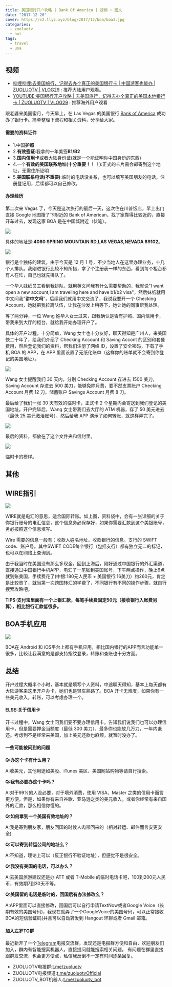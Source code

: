 ```yaml
---
title: 美国银行开户攻略 | Bank Of America | 视频 + 图文
date: "2017-12-20"
cover: https://c2.llyz.xyz/blog/2017/12/boa/boa3.jpg
categories:
  - zuoluotv
  - hot
tags:
  - travel
  - usa
---
```


## 视频

- [哔哩哔哩:去美国旅行，记得去办个真正的美国银行卡 | 中国游客也能办 | ZUOLUOTV | VLOG29](https://www.bilibili.com/video/av40985033) : 推荐大陆用户观看。
- [YOUTUBE:美国银行开户攻略 | 去美国旅行，记得去办个真正的美国本地银行卡 | ZUOLUOTV | VLOG29](https://www.youtube.com/watch?v=Or7euv5dfMQ) : 推荐海外用户观看

跟老婆来美国蜜月，今天早上，在 Las Vegas 的美国银行 [Bank of America](https://www.bankofamerica.com/) 成功办了银行卡。简单整理下流程和相关资料，分享给大家。

#### 需要的资料证件

- 1.中国**护照**
- 2.**有效签证**:我拿的十年美签**B1/B2**
- 3.**国内信用卡**或者大陆身份证(就是一个能证明你中国身份的东西)
- 4.一个**有效的美国联系地址(十分重要！！！)**:正式的卡片需会邮寄到这个地址，无需住所证明
- 5.**美国联系电话(不重要)**:临时的电话没关系，也可以填写美国朋友的电话，注册登记用，后续都可以自己修改。

#### 办理经历

第二次来 Vegas 了，今天是这次旅行的最后一天，这次住在川普饭店，早上出门直接 Google 地图搜了下附近的 Bank of American，找了家靠得比较近的，直接开车过去，发现这家 BOA 是在中国城附近（伏笔）。

![](https://c2.llyz.xyz/blog/2017/12/boa/boa4.jpg)

具体的地址是:**4080 SPRING MOUNTAIN RD,LAS VEGAS,NEVADA 89102**。

![](https://c2.llyz.xyz/blog/2017/12/boa/boa5.jpg)

银行是个独栋的建筑，由于今天是 12 月 1 号，不少当地人在这里办理业务，十几个人排队。我刚进银行比较不知所措，拿了个注册表一样的东西，看到每个柜台都有人在忙，自己也就先排队了。

一个华人妹纸员工看到我排队，就用英文问我有什么需要帮助的，我就说"I want open a new account,I am traveling here and have b1/b2 visa"，然后妹纸就用中文问我“**讲中文吗**”，后续我们就用中文交流了，我说我要开一个 Checking Account，她就把我拉离队伍，让我在沙发上稍等下，她让她的同事帮我处理。

等了两分钟，一位 Wang 姓华人女士过来，跟我确认是否有护照、国内信用卡，带我来到大厅的柜台，就给我开始办理开户了。

具体的开户过程，十分简单，Wang 女士也十分友好，聊天得知是广州人，来美国快二十年了，给我们介绍了 Checking Account 和 Saving Accont 的区别和套餐费用，然后登记我们的资料，帮我们注册了网络 ID，设置了安全密码，下载了手机 BOA 的 APP，在 APP 里面设置了无纸化账单（这样你的账单就不会寄到你登记的美国地址）。

![](https://c2.llyz.xyz/blog/2017/12/boa/boa7a.jpg)

Wang 女士提醒我们 30 天内，分别 Checking Account 存进去 1500 美刀，Saving Account 存进去 500 美刀，能够免除月费，要不然支票账户 Checking Account 月费 12 刀，储蓄账户 Savings Account 月费 8 刀。

最后给了我们一张 30 天有效的临时卡，正式卡 2 个星期内会寄送到我们登记的美国地址。开户完毕后，Wang 女士带我们去大厅的 ATM 机器，存了 50 美元进去（最低 25 美元激活账号），然后给我 APP 演示了如何转账，就这样弄完了。

![](https://c2.llyz.xyz/blog/2017/12/boa/boa11.jpg)

最后的资料，都放在了这个文件夹和信封里。

![](https://c2.llyz.xyz/blog/2017/12/boa/boa3.jpg)

临时卡的模样。

## 其他

## WIRE指引

![](https://c2.llyz.xyz/blog/2017/12/boa/boa6a.jpg)

WIRE就是电汇的意思，适合国际转账。如上图，资料袋中，会有一张详细的关于你银行账号的电汇信息，这个信息务必保存好，如果你需要汇款到这个美银账号，务必按照这个信息填写。

Wire 需要的信息一般有：收款人姓名地址、收款银行的信息。支行的 SWIFT code、账户号。其中SWIFT CODE每个银行（包括支行）都有独立无二的标记，也可以在网络上查询到。

由于我当时在美国没有那么多现金，回到上海后，刚好通过中国银行的外汇渠道，直接通过中国银行手机APP，电汇了一笔钱到美国账号，下午两点操作，晚上6点就到账美国，手续费花了(中银:180元人民币 + 美国银行:16美刀）约260元，肯定是比较贵了，就当第一次跨国转汇的学费了，不同银行有不同的操作步骤，就自行搜索攻略吧。

**TIPS:支付宝里面有一个上银汇款，每笔手续费固定50元（接收银行入账费另算），相比银行汇款低很多。**

## BOA手机应用

![](https://c2.llyz.xyz/blog/2017/12/boa/boa10.jpg)

BOA在 Android 和 iOS平台上都有手机应用，相比国内银行的APP而言功能单一很多，比较让我满意的是都支持指纹登录，转账和查账也十分方面。

## 总结

开户过程大概半个小时，基本就是填写个人资料，中途聊天得知，基本上每天都有大陆游客来这里开户办卡，她们也是轻车熟路了。BOA 开卡无难度，如果你有一些美元收入，转账，可以考虑办理一个。

#### ELSE:关于信用卡

开卡过程中，Wang 女士问我们要不要办理信用卡，告知我们说我们也可以办理信用卡，但是需要押金当额度（最低 300 美刀），最多你也能放几万刀，一年内退还。考虑到不是经常来美国，加上美元还款也麻烦，就暂时没办了。

#### 一些可能被问到的问题

**Q:办这个卡有什么用？**

A:收美元，其他用途如美股、iTunes 美区、美国网站购物等请自行搜索。

**Q:我有必要办这个卡吗？**

A:对于99%的人没必要，对于境外消费，使用 VISA、Master 之类的信用卡而言更方便，但是，如果你有来自谷歌、亚马逊之类的美元收入，或者你经常有来自国外的汇款，那么相信你懂的。

**Q:如何拿到一个美国有效地址的？**

A:我是寄到朋友家，朋友回国的时候人肉带回来的（相对转运、邮件而言安更安​全)

**Q:可以寄到转运公司的地址么？**

A:不知道，理论上可以（反正银行不验证地址），但感觉不是很安全。

**Q:我没有美国的电话，可以办么？**

A:去美国旅游建议还是办 ATT 或者 T-Mobile 的临时电话卡吧，100到200元人民币，有效期7到30天不等。

**Q:美国留的电话是临时的，回国后有办法修改么？**

A:APP里面可以直接修改，回国后可以自行申请TextNow或者Google Voice（长期有效的美国号码)，我现在就弄了一个GoogleVoice的美国号码，可以正常接收BOA的短信验证码(并且可以自动转发到 Hangout 环聊或者 Gmail 邮箱。

#### 加入左罗TG群

最近新开了一个[Telegram](https://telegram.org)电报交流群，发现还是电报群方便和自由，欢迎朋友们加入，群内有智能搜索机器人，直接提问就能搜索相关问题。 有问题在群里直接跟群友交流，也会更方便点，私信我反倒不一定有时间逐条回复。

- ZUOLUOTV电报群:[t.me/zuoluotv](https://t.me/zuoluotv)
- ZUOLUOTV电报频道:[t.me/zuoluotvOfficial](https://t.me/zuoluotvofficial)
- ZUOLUOTV_BOT机器人:[t.me/zuoluotv_bot](https://t.me/zuoluotv_bot)
